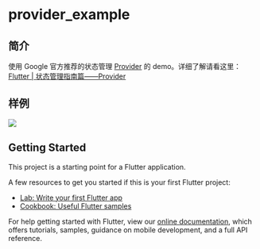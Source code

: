 # provider_example

## 简介
使用 Google 官方推荐的状态管理 [Provider](https://pub.dev/packages/provider#-installing-tab-) 的 demo。详细了解请看这里：[Flutter | 状态管理指南篇——Provider](https://juejin.im/editor/posts/5d00a84fe51d455a2f22023f)

## 样例
![](https://user-gold-cdn.xitu.io/2019/6/12/16b4c691828e5a7a?w=333&h=676&f=gif&s=235209)

## Getting Started

This project is a starting point for a Flutter application.

A few resources to get you started if this is your first Flutter project:

- [Lab: Write your first Flutter app](https://flutter.dev/docs/get-started/codelab)
- [Cookbook: Useful Flutter samples](https://flutter.dev/docs/cookbook)

For help getting started with Flutter, view our 
[online documentation](https://flutter.dev/docs), which offers tutorials, 
samples, guidance on mobile development, and a full API reference.
